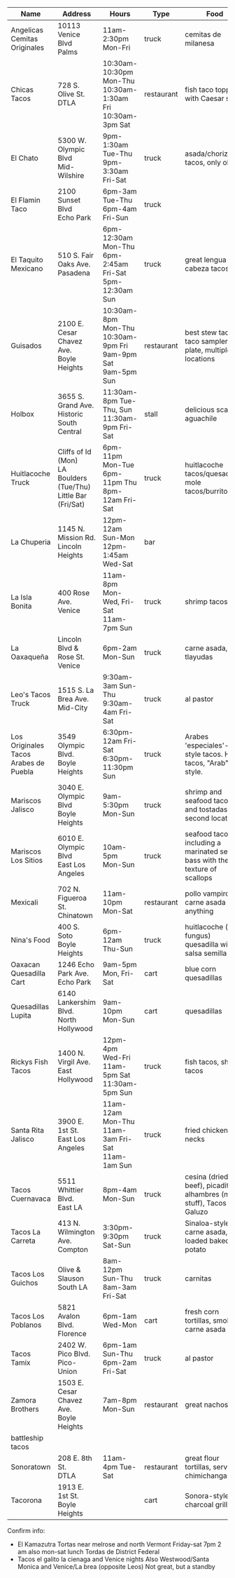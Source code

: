 Name | Address | Hours | Type | Food |
-----|---------|-------|------|------|
Angelicas Cemitas Originales | 10113 Venice Blvd<br>Palms | 11am-2:30pm Mon-Fri | truck | cemitas de milanesa |
Chicas Tacos | 728 S. Olive St.<br>DTLA | 10:30am-10:30pm Mon-Thu<br>10:30am-1:30am Fri<br>10:30am-3pm Sat | restaurant | fish taco topped with Caesar salad |
El Chato | 5300 W. Olympic Blvd<br>Mid-Wilshire | 9pm-1:30am Tue-Thu<br>9pm-3:30am Fri-Sat | truck | asada/chorizo tacos, only ok |
El Flamin Taco | 2100 Sunset Blvd<br>Echo Park | 6pm-3am Tue-Thu<br>6pm-4am Fri-Sun | truck | |
El Taquito Mexicano | 510 S. Fair Oaks Ave.<br>Pasadena | 6pm-12:30am Mon-Thu<br>6pm-2:45am Fri-Sat<br>5pm-12:30am Sun | truck | great lengua and cabeza tacos |
Guisados | 2100 E. Cesar Chavez Ave.<br>Boyle Heights| 10:30am-8pm Mon-Thu<br>10:30am-9pm Fri<br>9am-9pm Sat<br>9am-5pm Sun | restaurant | best stew tacos, taco sampler plate, multiple locations |
Holbox | 3655 S. Grand Ave.<br>Historic South Central | 11:30am-8pm Tue-Thu, Sun<br>11:30am-9pm Fri-Sat | stall | delicious scallop aguachile |
Huitlacoche Truck | Cliffs of Id (Mon)<br>LA Boulders (Tue/Thu)<br>Little Bar (Fri/Sat) | 6pm-11pm Mon-Tue<br>6pm-11pm Thu<br>8pm-12am Fri-Sat | truck | huitlacoche tacos/quesadillas, mole tacos/burritos |
La Chuperia | 1145 N. Mission Rd.<br>Lincoln Heights | 12pm-12am Sun-Mon<br>12pm-1:45am Wed-Sat | bar | |
La Isla Bonita | 400 Rose Ave.<br>Venice | 11am-8pm Mon-Wed, Fri-Sat<br>11am-7pm Sun | truck | shrimp tacos |
La Oaxaqueña | Lincoln Blvd & Rose St.<br>Venice | 6pm-2am Mon-Sun | truck | carne asada, tlayudas |
Leo's Tacos Truck | 1515 S. La Brea Ave.<br>Mid-City | 9:30am-3am Sun-Thu<br>9:30am-4am Fri-Sat | truck | al pastor |
Los Originales Tacos Arabes de Puebla | 3549 Olympic Blvd.<br>Boyle Heights | 6:30pm-12am Fri-Sat<br>6:30pm-11:30pm Sun | truck | Arabes 'especiales'-style tacos.  Huge tacos, "Arab" style. |
Mariscos Jalisco | 3040 E. Olympic Blvd<br>Boyle Heights | 9am-5:30pm Mon-Sun | truck | shrimp and seafood tacos and tostadas, second location |
Mariscos Los Sitios | 6010 E. Olympic Blvd<br>East Los Angeles | 10am-5pm Mon-Sun | truck | seafood tacos, including a marinated sea bass with the texture of scallops |
Mexicali | 702 N. Figueroa St.<br>Chinatown | 11am-10pm Mon-Sat | restaurant | pollo vampiro, carne asada anything |
Nina's Food | 400 S. Soto<br>Boyle Heights | 6pm-12am Thu-Sun | truck | huitlacoche (corn fungus) quesadilla with salsa semilla |
Oaxacan Quesadilla Cart | 1246 Echo Park Ave.<br>Echo Park | 9am-5pm Mon, Fri-Sat | cart | blue corn quesadillas |
Quesadillas Lupita | 6140 Lankershim Blvd.<br>North Hollywood | 9am-10pm Mon-Sun | cart | quesadillas |
Rickys Fish Tacos | 1400 N. Virgil Ave.<br>East Hollywood | 12pm-4pm Wed-Fri<br>11am-5pm Sat<br>11:30am-5pm Sun | truck | fish tacos, shrimp tacos |
Santa Rita Jalisco | 3900 E. 1st St.<br>East Los Angeles | 11am-12am Mon-Thu<br>11am-3am Fri-Sat<br>11am-1am Sun | truck | fried chicken necks |
Tacos Cuernavaca | 5511 Whittier Blvd.<br>East LA | 8pm-4am Mon-Sun | truck | cesina (dried beef), picaditas, alhambres (mixed stuff), Tacos El Galuzo | 5555 Whittier Blvd.<br>East LA | 5pm-12am Sun-Thu<br>5pm-1:30am Fri-Sat | truck | cabeza |
Tacos La Carreta | 413 N. Wilmington Ave.<br>Compton | 3:30pm-9:30pm Sat-Sun | truck | Sinaloa-style carne asada, loaded baked potato |
Tacos Los Guichos | Olive & Slauson<br>South LA | 8am-12pm Sun-Thu<br>8am-3am Fri-Sat | truck | carnitas |
Tacos Los Poblanos | 5821 Avalon Blvd.<br>Florence | 6pm-1am Wed-Mon | cart | fresh corn tortillas, smoky carne asada |
Tacos Tamix | 2402 W. Pico Blvd.<br>Pico-Union | 6pm-1am Sun-Thu<br>6pm-2am Fri-Sat | truck | al pastor |
Zamora Brothers | 1503 E. Cesar Chavez Ave.<br>Boyle Heights | 7am-8pm Mon-Sun | restaurant | great nachos |
battleship tacos |
Sonoratown | 208 E. 8th St.<br>DTLA | 11am-4pm Tue-Sat | restaurant | great flour tortillas, serves chimichangas |
Tacorona | 1913 E. 1st St.<br>Boyle Heights |  | cart | Sonora-style, charcoal grill |

Confirm info:
* El Kamazutra Tortas near melrose and north Vermont Friday-sat 7pm 2 am also mon-sat lunch
Tordas de District Federal 
* Tacos el galito la cienaga and Venice nights
Also Westwood/Santa Monica and Venice/La brea (opposite Leos) Not great, but a standby
